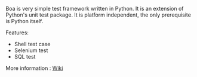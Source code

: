 Boa is very simple test framework written in Python. It is an extension of Python's unit test package. It is platform independent, the only prerequisite is Python itself.

Features:
 * Shell test case
 * Selenium test
 * SQL test

More information : [Wiki](https://github.com/stanislawbartkowski/boatester/wiki)
